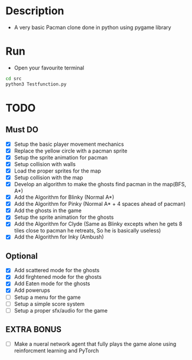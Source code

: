 # Description

- A very basic Pacman clone done in python using pygame library

# Run

- Open your favourite terminal

```bash
cd src
python3 Testfunction.py
```

# TODO

## Must DO

- [X] Setup the basic player movement mechanics
- [X] Replace the yellow circle with a pacman sprite
- [X] Setup the sprite animation for pacman
- [X] Setup collision with walls
- [X] Load the proper sprites for the map
- [X] Setup collision with the map
- [X] Develop an algorithm to make the ghosts find pacman in the map(BFS, A*)
- [X] Add the Algorithm for Blinky (Normal A*)
- [X] Add the Algorithm for Pinky (Normal A* + 4 spaces ahead of pacman)
- [X] Add the ghosts in the game
- [X] Setup the sprite animation for the ghosts
- [X] Add the Algorithm for Clyde (Same as Blinky excepts when he gets 8 tiles close to pacman he retreats, So he is basically useless)
- [X] Add the Algorithm for Inky (Ambush)

## Optional

- [X] Add scattered mode for the ghosts
- [X] Add firghtened mode for the ghosts
- [X] Add Eaten mode for the ghosts
- [X] Add powerups
- [ ] Setup a menu for the game
- [ ] Setup a simple score system
- [ ] Setup a proper sfx/audio for the game

## EXTRA BONUS

- [ ] Make a nueral network agent that fully plays the game alone using reinforcment learning and PyTorch
